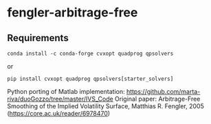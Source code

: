 # fengler-arbitrage-free

## Requirements

    conda install -c conda-forge cvxopt quadprog qpsolvers

or

    pip install cvxopt quadprog qpsolvers[starter_solvers]

Python porting of Matlab implementation: https://github.com/marta-riva/duoGozzo/tree/master/IVS_Code
Original paper: Arbitrage-Free Smoothing of the Implied Volatility Surface, Matthias R. Fengler, 2005 (https://core.ac.uk/reader/6978470)
